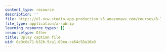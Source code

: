 ```yaml
---
content_type: resource
description: ''
file: https://ol-ocw-studio-app-production.s3.amazonaws.com/courses/8-701-introduction-to-nuclear-and-particle-physics-fall-2020/8e3c8e71b32b5ca189eaca54c58a10a0_DXf8JrCEaNk.vtt
file_type: application/x-subrip
learning_resource_types: []
resourcetype: Other
title: 3play caption file
uid: 8e3c8e71-b32b-5ca1-89ea-ca54c58a10a0
---
```

